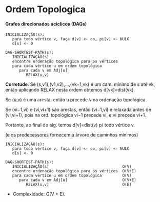 # Ordem Topologica

#### Grafos direcionados acíclicos (DAGs)

```
INICIALIZAÇÃO(s):
   para todo vértice v, faça d[v] <- oo, pi[v] <- NULO
   d[s] <- 0

DAG-SHORTEST-PATH(s):
   INICIALIZAÇÃO(s)
   encontre ordenação topológica para os vértices
   para cada vértice u em ordem topológica
      para cada v em Adj[u]
         RELAX(u,v)
```

**Corretude**: Se (s,v1),(v1,v2),…,(vk−1,vk) é um cam. mínimo de s até vk, então aplicando RELAX nesta ordem obtemos d[vk]=dist(vk).

Se (u,v) é uma aresta, então u precede v na ordenação topológica.

Se (vi−1,vi) e (vi,vi+1) são arestas, então (vi−1,vi) é relaxada antes de (vi,vi+1), pois na ord. topológica vi−1 precede vi, e vi precede vi+1.

Portanto, ao final do alg. temos d[v]=dist(v) p/ todo vértice v.

(e os predecessores fornecem a árvore de caminhos mínimos)
```
INICIALIZAÇÃO(s):
   para todo vértice v, faça d[v] <- oo, pi[v] <- NULO
   d[s] <- 0

DAG-SHORTEST-PATH(s):
   INICIALIZAÇÃO(s)                                O(V)
   encontre ordenação topológica para os vértices  O(V+E)
   para cada vértice u em ordem topológica         O(V)
      para cada v em Adj[u]                        O(V+E)
         RELAX(u,v)                                O(E)
```
- Complexidade: O(V + E).
